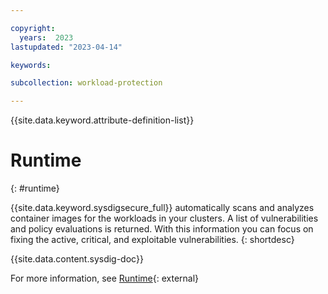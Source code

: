```yaml
---

copyright:
  years:  2023
lastupdated: "2023-04-14"

keywords:

subcollection: workload-protection

---
```


{{site.data.keyword.attribute-definition-list}}

# Runtime
{: #runtime}

{{site.data.keyword.sysdigsecure_full}} automatically scans and analyzes container images for the workloads in your clusters. A list of vulnerabilities and policy evaluations is returned. With this information you can focus on fixing the active, critical, and exploitable vulnerabilities.
{: shortdesc}

{{site.data.content.sysdig-doc}}

For more information, see [Runtime](https://docs.sysdig.com/en/docs/sysdig-secure/vulnerabilities/runtime/){: external}
